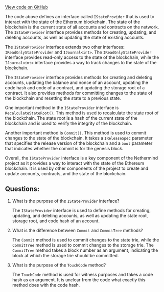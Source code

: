 [View code on GitHub](https://github.com/NethermindEth/nethermind/src/Nethermind/Nethermind.State/IStateProvider.cs)

The code above defines an interface called `IStateProvider` that is used to interact with the state of the Ethereum blockchain. The state of the blockchain is the current state of all accounts and contracts on the network. The `IStateProvider` interface provides methods for creating, updating, and deleting accounts, as well as updating the state of existing accounts.

The `IStateProvider` interface extends two other interfaces: `IReadOnlyStateProvider` and `IJournal<int>`. The `IReadOnlyStateProvider` interface provides read-only access to the state of the blockchain, while the `IJournal<int>` interface provides a way to track changes to the state of the blockchain.

The `IStateProvider` interface provides methods for creating and deleting accounts, updating the balance and nonce of an account, updating the code hash and code of a contract, and updating the storage root of a contract. It also provides methods for committing changes to the state of the blockchain and resetting the state to a previous state.

One important method in the `IStateProvider` interface is `RecalculateStateRoot()`. This method is used to recalculate the state root of the blockchain. The state root is a hash of the current state of the blockchain and is used to verify the integrity of the blockchain.

Another important method is `Commit()`. This method is used to commit changes to the state of the blockchain. It takes a `IReleaseSpec` parameter that specifies the release version of the blockchain and a `bool` parameter that indicates whether the commit is for the genesis block.

Overall, the `IStateProvider` interface is a key component of the Nethermind project as it provides a way to interact with the state of the Ethereum blockchain. It is used by other components of the project to create and update accounts, contracts, and the state of the blockchain.
## Questions: 
 1. What is the purpose of the `IStateProvider` interface?
    
    The `IStateProvider` interface is used to define methods for creating, updating, and deleting accounts, as well as updating the state root, storage root, and code hash of an account.

2. What is the difference between `Commit` and `CommitTree` methods?
    
    The `Commit` method is used to commit changes to the state trie, while the `CommitTree` method is used to commit changes to the storage trie. The `CommitTree` method takes a block number as an argument, indicating the block at which the storage trie should be committed.

3. What is the purpose of the `TouchCode` method?
    
    The `TouchCode` method is used for witness purposes and takes a code hash as an argument. It is unclear from the code what exactly this method does with the code hash.